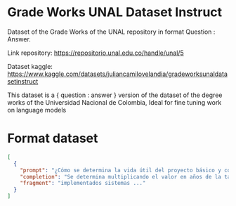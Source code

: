 # Grade Works UNAL Dataset Instruct

Dataset of the Grade Works of the UNAL repository in format Question : Answer.

Link repository: https://repositorio.unal.edu.co/handle/unal/5

Dataset kaggle: https://www.kaggle.com/datasets/juliancamilovelandia/gradeworksunaldatasetinstruct

This dataset is a { question : answer } version of the dataset of the degree works of the Universidad Nacional de Colombia, Ideal for fine tuning work on language models

# Format dataset
```json
[
  {
    "prompt": "¿Cómo se determina la vida útil del proyecto básico y complejo de iluminación en un hospital según la norma ISO 15686?",
    "completion": "Se determina multiplicando el valor en años de la tabla 1 por factores de estimación de vida útil de la tabla 2, dependiendo de las condiciones de la edificación.",
    "fragment": "implementados sistemas ..."
  }
]
```

